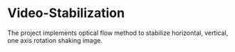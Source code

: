 # Video-Stabilization
The project implements optical flow method to stabilize horizontal, vertical, one axis rotation shaking image.
